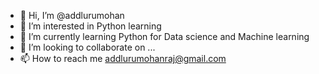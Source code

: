 - 👋 Hi, I’m @addlurumohan
- 👀 I’m interested in Python learning
- 🌱 I’m currently learning Python for Data science and Machine learning
- 💞️ I’m looking to collaborate on ...
- 📫 How to reach me addlurumohanraj@gmail.com

<!---
addlurumohan/addlurumohan is a ✨ special ✨ repository because its `README.md` (this file) appears on your GitHub profile.
You can click the Preview link to take a look at your changes.
--->
